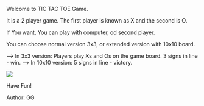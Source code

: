 Welcome to TIC TAC TOE Game.

It is a 2 player game. The first player is known as X and the second is O.

If You want, You can play with computer, od second player.

You can choose normal version 3x3, or extended version with 10x10 board.

--> In 3x3 version: Players play Xs and Os on the game board. 3 signs in line - win.
--> In 10x10 version: 5 signs in line - victory.

<img src="C:\Dev\Kodilla-course\TicTacToeFX\src\main\resources\boardimage3.png"/>


Have Fun!

Author: GG